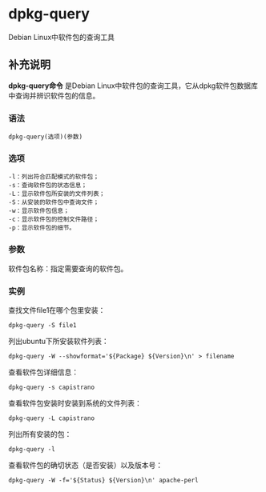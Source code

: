 dpkg-query
===

Debian Linux中软件包的查询工具

## 补充说明

**dpkg-query命令** 是Debian Linux中软件包的查询工具，它从dpkg软件包数据库中查询并辨识软件包的信息。

### 语法  

```
dpkg-query(选项)(参数)
```

### 选项  

```
-l：列出符合匹配模式的软件包；
-s：查询软件包的状态信息；
-L：显示软件包所安装的文件列表；
-S：从安装的软件包中查询文件；
-w：显示软件包信息；
-c：显示软件包的控制文件路径；
-p：显示软件包的细节。
```

### 参数  

软件包名称：指定需要查询的软件包。

### 实例  

查找文件file1在哪个包里安装：

```
dpkg-query -S file1
```

列出ubuntu下所安装软件列表：

```
dpkg-query -W --showformat='${Package} ${Version}\n' > filename
```

查看软件包详细信息：

```
dpkg-query -s capistrano
```

查看软件包安装时安装到系统的文件列表：

```
dpkg-query -L capistrano
```

列出所有安装的包：

```
dpkg-query -l
```

查看软件包的确切状态（是否安装）以及版本号：

```
dpkg-query -W -f='${Status} ${Version}\n' apache-perl
```


<!-- Linux命令行搜索引擎：https://jaywcjlove.github.io/linux-command/ -->